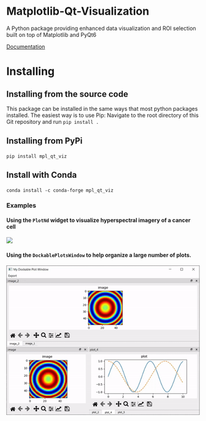 # Matplotlib-Qt-Visualization
A Python package providing enhanced data visualization and ROI selection built on top of Matplotlib and PyQt6

[Documentation](https://mpl-qt-viz.readthedocs.io/en/latest/)

# Installing
## Installing from the source code
This package can be installed in the same ways that most python packages installed. The easiest way is to use Pip:
Navigate to the root directory of this Git repository and run `pip install .`

## Installing from PyPi
`pip install mpl_qt_viz`

## Install with Conda
`conda install -c conda-forge mpl_qt_viz`

### Examples

#### Using the `PlotNd` widget to visualize hyperspectral imagery of a cancer cell
![](docSrc/resources/plotNdCell.gif)

#### Using the `DockablePlotsWindow` to help organize a large number of plots.
![](docSrc/resources/dockablePlotsExample.gif)
